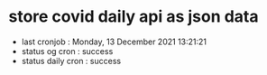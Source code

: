 # store covid daily api as json data

- last cronjob : Monday, 13 December 2021 13:21:21
- status og cron : success
- status daily cron : success
      
      